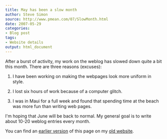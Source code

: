 ```yaml
---
title: May has been a slow month
author: Steve Simon
source: http://www.pmean.com/07/SlowMonth.html
date: 2007-05-29
categories:
- Blog post
tags:
- Website details
output: html_document
---
```


After a burst of activity, my work on the weblog has slowed down quite
a bit this month. There are three reasons (excuses):

1. I have been working on making the webpages look more uniform in style.

2. I lost six hours of work because of a computer glitch.

3. I was in Maui for a full week and found that spending time at the beach was more fun than writing web pages.

I'm hoping that June will be back to normal. My general goal is to write about 10-20 weblog entries every month.

You can find an [earlier version][sim1] of this page on my [old website][sim2].

[sim1]: http://www.pmean.com/07/SlowMonth.html
[sim2]: http://www.pmean.com
